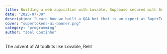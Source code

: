```yaml
---
title: Building a web appication with Lovable, Supabase secured with SuperTokens
date: "2025-07-30"
description: "Learn how we built a Q&A bot that is an expert at SuperTokens powered by ChatGPT"
cover: "supertokens-ai-banner.png"
category: "programming"
author: "Joel Coutinho"
---
```


The advent of AI toolkits like Lovable, Relit